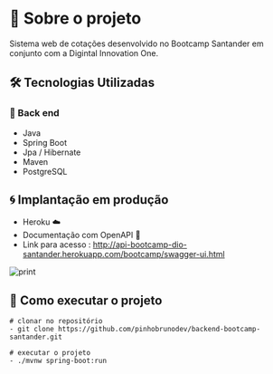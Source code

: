 # 🎯 Sobre o projeto

Sistema web de cotações desenvolvido no Bootcamp Santander em conjunto com a Digintal Innovation One.

## 🛠 Tecnologias Utilizadas

### 🧱 Back end

- Java
- Spring Boot
- Jpa / Hibernate
- Maven
- PostgreSQL

##  🌀 Implantação em produção

- Heroku ☁️
- Documentação com OpenAPI 📖 
- Link para acesso : http://api-bootcamp-dio-santander.herokuapp.com/bootcamp/swagger-ui.html

![print](https://user-images.githubusercontent.com/60756219/120044191-b760fc00-bfe3-11eb-9f05-22c1cd427a09.png)


## 🚀 Como executar o projeto

```
# clonar no repositório
- git clone https://github.com/pinhobrunodev/backend-bootcamp-santander.git

# executar o projeto
- ./mvnw spring-boot:run
```

